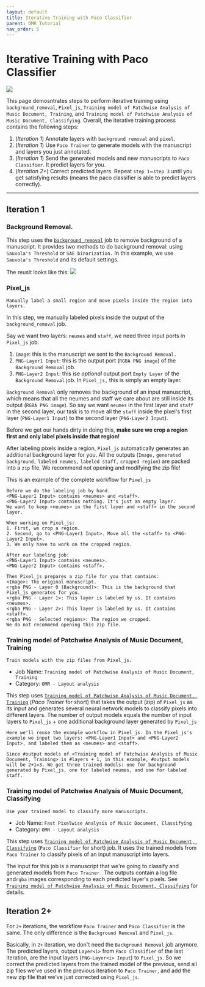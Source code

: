 ```yaml
---
layout: default
title: Iterative Training with Paco Classifier
parent: OMR Tutorial
nav_order: 5
---
```

# Iterative Training with Paco Classifier
![](https://i.imgur.com/2onLoUw.png)

This page demosntrates steps to perform iterative training using `background_removal`, `Pixel_js`, `Training model of Patchwise Analysis of Music Document, Training`, and `Training model of Patchwise Analysis of Music Document, Classifying`. Overall, the iterative training process contains the following steps:
1. (*Iteration 1*) Annotate layers with `background removal` and `pixel`.
2. (*Iteration 1*) Use `Paco Trainer` to generate models with the manuscript and layers you just annotated.
3. (*Iteration 1*) Send the generated models and new manuscripts to `Paco Classifier`. It predict layers for you.
4. (*Iteration 2+*) Correct predicted layers. Repeat `step 1`~`step 3` until you get satisfying results (means the paco classifier is able to predict layers correctly).

---
## Iteration 1
### Background Removal.
This step uses the [`background_removal`](../overview/document-analysis.md#background-removal) job to remove background of a manuscript. It provides two methods to do background removal: using `Sauvola's Threshold` or `SAE binarization.` In this example, we use `Sauvola's Threshold` and its default settings.

The reuslt looks like this:
![](https://i.imgur.com/sTnVwaL.png)


### Pixel_js
```
Manually label a small region and move pixels inside the region into layers.
```
In this step, we manually labeled pixels inside the output of the `background_removal` job.

Say we want two layers: `neumes` and `staff`, we need three input ports in `Pixel_js` job:
1. `Image`: this is the manuscript we sent to the `Background Removal.`
2. `PNG-Layer1 Input`: this is the output port (`RGBA PNG image`) of the `Background Removal` job. 
3. `PNG-Layer2 Input`: this ise *optional* output port `Empty Layer` of the `Background Removal` job. In `Pixel_js,` this is simply an empty layer.

`Background Removal` only removes the background of an input manuscript, which means that all the neumes and staff we care about are still inside its output (`RGBA PNG image`). So say we want `neumes` in the first layer and `staff` in the second layer, our task is to move all the `staff` inside the pixel's first layer (`PNG-Layer1 Input`) to the second layer (`PNG-Layer2 Input`).

Before we get our hands dirty in doing this, **make sure we crop a region first and only label pixels inside that region!**

After labeling pixels inside a region, `Pixel_js` automatically generates an additional background layer for you. All the outputs (`Image,` `generated background,` `labeled neumes,` `labeled staff,` `cropped region`) are packed into a `zip` file. We recommend not opening and modifying the zip file!

This is an example of the complete workflow for `Pixel_js`
```
Before we do the labeling job by hand.
<PNG-Layer1 Input> contains <neumes> and <staff>.
<PNG-Layer2 Input> contains nothing. It's just an empty layer.
We want to keep <neumes> in the first layer and <staff> in the second layer.

When working on Pixel_js:
1. First, we crop a region.
2. Second, go to <PNG-Layer1 Input>. Move all the <staff> to <PNG-Layer2 Input>.
3. We only have to work on the cropped region.

After our labeling job:
<PNG-Layer1 Input> contains <neumes>.
<PNG-Layer2 Input> contains <staff>.

Then Pixel_js prepares a zip file for you that contains:
<Image>: The original manuscript.
<rgba PNG - Layer 0 (Background)>: This is the background that Pixel_js generates for you.
<rgba PNG - Layer 1>: This layer is labeled by us. It contains <neumes>.
<rgba PNG - Layer 2>: This layer is labeled by us. It contains <staff>.
<rgba PNG - Selected regions>: The region we cropped.
We do not recommend opening this zip file.
```

### Training model of Patchwise Analysis of Music Document, Training
```
Train models with the zip files from Pixel_js.
```
* Job Name: `Training model of Patchwise Analysis of Music Document, Training`
* Category: `OMR - Layout analysis`

This step uses [`Training model of Patchwise Analysis of Music Document, Training`](../overview/document-analysis.md#paco-trainer) (*Paco Trainer* for short) that takes the output (zip) of `Pixel_js` as its input and generates several neural network models to classify pixels into different layers. The number of output models equals the number of input layers to `Pixel_js` + one additional background layer generated by `Pixel_js`

```
Here we'll reuse the example workflow in Pixel_js. In the Pixel_js's example we input two layers: <PNG-Layer1 Input> and <PNG-Layer2 Input>, and labeled them as <neumes> and <staff>.

Since #output models of <Training model of Patchwise Analysis of Music Document, Training> is #layers + 1, in this example, #output models will be 2+1=3. We get three trained models: one for background generated by Pixel_js, one for labeled neumes, and one for labeled staff.
```

### Training model of Patchwise Analysis of Music Document, Classifying
```
Use your trained model to classify more manuscripts.
```

* Job Name: `Fast Pixelwise Analysis of Music Document, Classifying`
* Category: `OMR - Layout analysis`

This step uses [`Training model of Patchwise Analysis of Music Document, Classifying`](../overview/document-analysis.md#paco-classifier) (`Paco Classifier` for short) job. It uses the trained models from `Paco Trainer` to classify pixels of an input manuscript into layers.

The input for this job is a manuscript that we're going to classify and generated models from `Paco Trainer.` The outputs contain a log file and`rgba` images corresponding to each predicted layer's pixels. See [`Training model of Patchwise Analysis of Music Document, Classifying`](../overview/document-analysis.md#paco-classifier) for details.

## Iteration 2+
For `2+` iterations, the workflow `Paco Trainer` and `Paco Classifier` is the same. The only difference is the `Background Removal` and `Pixel_js`.

Basically, in `2+` iteration, we don't need the `Background Removal` job anymore. The predicted layers, output `Layer<i>` from `Paco Classifier` of the last iteration, are the input layers (`PNG-Layer<i> Input`) to `Pixel_js`. So we correct the predicted layers from the trained model of the previous, send all zip files we've used in the previous iteration to `Paco Trainer`, and add the new zip file that we've just corrected using `Pixel_js`.